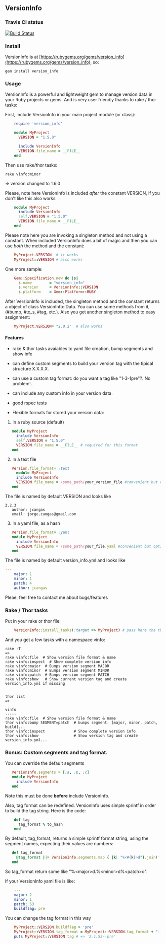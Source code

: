 ## VersionInfo

### Travis CI status

[![Build Status](https://secure.travis-ci.org/jcangas/version_info.png)](http://travis-ci.org/jcangas/version_info)

### Install

 VersionInfo is at [https://rubygems.org/gems/version_info](https://rubygems.org/gems/version_info), so:

    gem install version_info

### Usage

VersionInfo is a powerful and lightweight gem to manage version data in your Ruby projects or gems.
And is very user friendly thanks to rake / thor tasks: 

First, include VersionInfo in your main project module (or class):

```ruby
    require 'version_info'

    module MyProject
      VERSION = "1.5.0"

      include VersionInfo
      VERSION.file_name = __FILE__ 
    end
```

Then use rake/thor tasks:

    rake vinfo:minor
 
=> version changed to 1.6.0

Please, note here VersionInfo is included *after* the constant VERSION, if you don't like this also works

```ruby
    module MyProject
      include VersionInfo
      self.VERSION = "1.5.0"
      VERSION.file_name = __FILE__ 
    end
```

Please note here you are invoking a singleton method and not using a constant. When included VersionInfo
does a bit of magic and then you can use *both* the method and the constant:

```ruby
    MyProject.VERSION  # it works
    MyProject::VERSION # also works
```

One more sample:

```ruby
    Gem::Specification.new do |s|
      s.name        = "version_info"
      s.version     = VersionInfo::VERSION
      s.platform    = Gem::Platform::RUBY
```

After VersionInfo is included, the singleton method and the constant returns a object of class VersionInfo::Data.
You can use some methods from it, (#bump, #to_s, #tag, etc.). Also you get another singleton method to easy assignment:

```ruby
    MyProject.VERSION= "2.0.2"  # also works
```

####  Features

* rake & thor tasks avaiables to yaml file creation, bump segments and show info

* can define custom segments to build your version tag with the tipical structure X.X.X.X.

* can use a custom tag format: do you want a tag like "1-3-1pre"?. No problem!.

* can include any custom info in your version data.

* good rspec tests

* Flexible formats for stored your version data:
  
1. In a ruby source (default)

```ruby
   module MyProject
     include VersionInfo
     self.VERSION = "1.5.0"
     VERSION.file_name = __FILE__ # required for this format
   end
```
  
2. In a text file

```ruby
   Version.file_format= :text    
     module MyProject
     include VersionInfo
     VERSION.file_name = /some_path/your_version_file #convenient but optional for this format
   end
```

The file is named by default VERSION and looks like

```
2.2.3
   author: jcangas
   email: jorge.cangas@gmail.com
```
  
3. In a yaml file, as a hash

```ruby
   Version.file_format= :yaml    
   module MyProject
     include VersionInfo
     VERSION.file_name = /some_path/your_file.yaml #convenient but optional for this format
   end
```

The file is named by default version_info.yml and looks like

```yaml
--- 
 	major: 1
 	minor: 1
 	patch: 4
 	author: jcangas
```


Pleae, feel free to contact me about bugs/features

### Rake / Thor tasks

Put in your rake or thor file:

```ruby
    VersionInfo::install_tasks(:target => MyProject) # pass here the thing where you included VersionInfo
```

And you get a few tasks with a namespace vinfo:

    rake -T
    =>
    rake vinfo:file  # Show version file format & name
    rake vinfo:inspect  # Show complete version info
    rake vinfo:major  # Bumps version segment MAJOR
    rake vinfo:minor  # Bumps version segment MINOR
    rake vinfo:patch  # Bumps version segment PATCH
    rake vinfo:show   # Show current version tag and create version_info.yml if missing
        

    thor list
    =>

    vinfo
    -----
    rake vinfo:file  # Show version file format & name
    thor vinfo:bump SEGMENT=patch  # bumps segment: [major, minor, patch, build]...
    thor vinfo:inspect             # Show complete version info
    thor vinfo:show                # Show version tag and create version_info.yml...

### Bonus: Custom segments and tag format.

  You can override the default segments

```ruby
   VersionInfo.segments = [:a, :b, :c]
   module MyProject
     include VersionInfo
   end
```

  Note this must be done **before** include VersionInfo.

 Also, tag format can be redefined. VersionInfo uses simple
sprintf in order to build the tag string. Here is the code:

```ruby
    def tag
      tag_format % to_hash
    end
```

By default, tag_format, returns a simple sprintf format string,
using the segment names, expecting their values are numbers:

```ruby
   def tag_format
     @tag_format ||= VersionInfo.segments.map { |k| "%<#{k}>d"}.join('.')
   end
```

So tag_format return some like "%\<major\>d.%\<minor\>d%\<patch\>d".

If your VersionInfo yaml file is like:

```yaml
    --- 
    major: 2
    minor: 1
    patch: 53
    buildflag: pre
```

You can change the tag format in this way

```ruby
    MyProject::VERSION.buildflag = 'pre'
    MyProject::VERSION.tag_format = MyProject::VERSION.tag_format + "--%<buildflag>s"
    puts MyProject::VERSION.tag # => '2.1.53--pre'    
```

